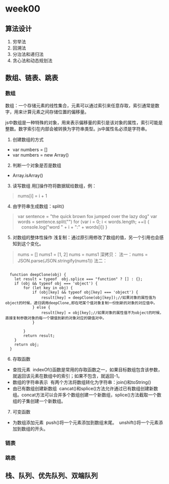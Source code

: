 # week00
## 算法设计
1. 穷举法
2. 回溯法
3. 分治法和递归法
4. 贪心法和动态规划法

## 数组、链表、跳表
### 数组
数组：一个存储元素的线性集合，元素可以通过索引来任意存取，索引通常是数字，用来计算元素之间存储位置的偏移量。

js中数组是一种特殊的对象，用来表示偏移量的索引是该对象的属性，索引可能是整数。数字索引在内部会被转换为字符串类型。js中属性名必须是字符串。

1. 创建数组的方式
* var numbers = []
* var numbers = new Array()
2. 判断一个对象是否是数组
* Array.isArray()
3. 读写数组
用[]操作符将数据赋给数组，例：
> nums[i] = i + 1
4. 由字符串生成数组：split()
> var sentence = "the quick brown fox jumped over the lazy dog"
> var words = sentence.split("")
> for (var i = 0; i < words.length; ++i) {
>   &nbsp;&nbsp;&nbsp;console.log("word " + i + ":" + words[i])
> }
5. 对数组的整体性操作
浅复制：通过原引用修改了数组的值，另一个引用也会感知到这个变化。
> nums = []
> nums1 = [1, 2]
> nums = nums1
深拷贝：
> 法一：nums = JSON.parse(JSON.stringify(nums1))
> 法二：
<pre><code>
  function deepClone(obj) {
    let result = typeof  obj.splice === "function" ? [] : {};
    if (obj && typeof obj === 'object') {
        for (let key in obj) {
            if (obj[key] && typeof obj[key] === 'object') {
                result[key] = deepClone(obj[key]);//如果对象的属性值为object的时候，递归调用deepClone,即在吧某个值对象复制一份到新的对象的对应值中。
            } else {
                result[key] = obj[key];//如果对象的属性值不为object的时候，直接复制参数对象的每一个键值到新的对象对应的键值对中。
            }

        }
        return result;
    }
    return obj;
  }
</code></pre>
6. 存取函数
* 查找元素
&nbsp;indexOf()函数是常用的存取函数之一，如果目标数组包含该参数，就返回该元素在数组中的索引；如果不包含，就返回-1。
* 数组的字符串表示
&nbsp;有两个方法将数组转化为字符串：join()和toString()
* 由已有数组创建新数组
&nbsp;cancat()和splice()方法允许通过已有数组创建新数组。concat方法可以合并多个数组创建一个新数组，splice()方法截取一个数组的子集创建一个新数组。
7. 可变函数
* 为数组添加元素
&nbsp;push()将一个元素添加到数组末尾。
&nbsp;unshift()将一个元素添加到数组的开头。

### 链表
### 跳表

## 栈、队列、优先队列、双端队列